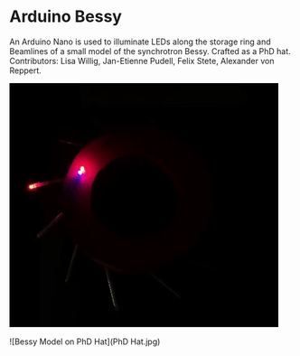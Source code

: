 # Arduino Bessy

An Arduino Nano is used to illuminate LEDs along the storage ring and Beamlines of a small model of the synchrotron Bessy. Crafted as a PhD hat. Contributors: Lisa Willig, Jan-Etienne Pudell, Felix Stete, Alexander von Reppert.

![Bessy Model on PhD Hat](BessyBeam.gif)

![Bessy Model on PhD Hat](PhD Hat.jpg)
